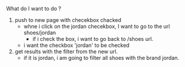 What do I want to do ?
1. push to new page with checekbox chacked
    - whne i click on the jordan checekbox, I want to go to the url shoes/jordan
        - if i check the box, i want to go back to /shoes url.
    - i want the checkbox 'jordan' to be checked
2. get results with the filter from the new url.
    - if it is jordan, i am going to filter all shoes with the brand jordan.
